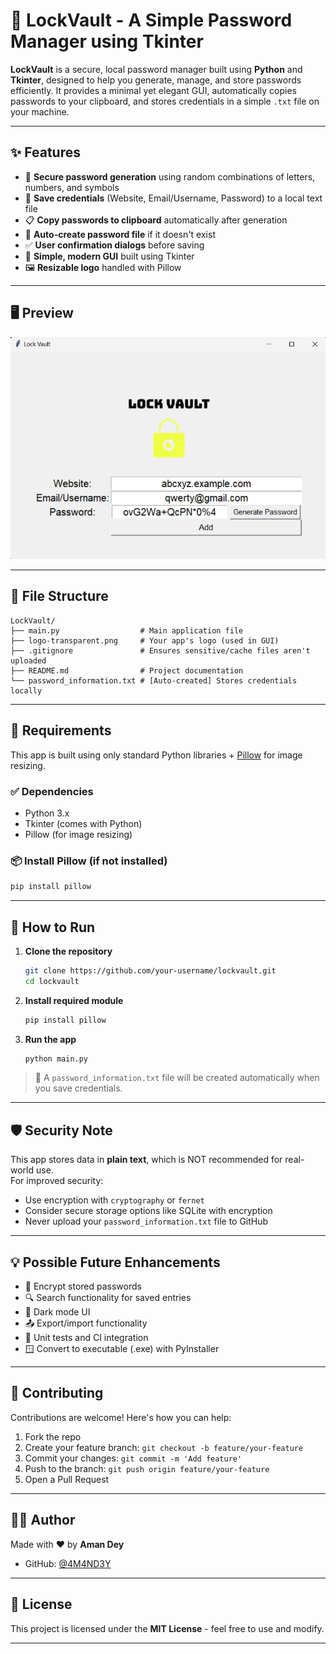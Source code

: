 # 🔐 LockVault - A Simple Password Manager using Tkinter

**LockVault** is a secure, local password manager built using **Python** and **Tkinter**, designed to help you generate, manage, and store passwords efficiently. It provides a minimal yet elegant GUI, automatically copies passwords to your clipboard, and stores credentials in a simple `.txt` file on your machine.

---

## ✨ Features

-   🔐 **Secure password generation** using random combinations of letters, numbers, and symbols
-   💾 **Save credentials** (Website, Email/Username, Password) to a local text file
-   📋 **Copy passwords to clipboard** automatically after generation
-   📂 **Auto-create password file** if it doesn't exist
-   ✅ **User confirmation dialogs** before saving
-   🧠 **Simple, modern GUI** built using Tkinter
-   🖼️ **Resizable logo** handled with Pillow

---

## 🖥️ Preview

![screenshot-of-lock-vault](images/lock-vault-screenshot.png)

---

## 📁 File Structure

```
LockVault/
├── main.py                  # Main application file
├── logo-transparent.png     # Your app's logo (used in GUI)
├── .gitignore               # Ensures sensitive/cache files aren't uploaded
├── README.md                # Project documentation
└── password_information.txt # [Auto-created] Stores credentials locally
```

---

## 🔧 Requirements

This app is built using only standard Python libraries + [Pillow](https://pypi.org/project/Pillow/) for image resizing.

### ✅ Dependencies

-   Python 3.x
-   Tkinter (comes with Python)
-   Pillow (for image resizing)

### 📦 Install Pillow (if not installed)

```bash
pip install pillow
```

---

## 🚀 How to Run

1. **Clone the repository**

    ```bash
    git clone https://github.com/your-username/lockvault.git
    cd lockvault
    ```

2. **Install required module**

    ```bash
    pip install pillow
    ```

3. **Run the app**
    ```bash
    python main.py
    ```

> 📝 A `password_information.txt` file will be created automatically when you save credentials.

---

## 🛡️ Security Note

This app stores data in **plain text**, which is NOT recommended for real-world use.  
For improved security:

-   Use encryption with `cryptography` or `fernet`
-   Consider secure storage options like SQLite with encryption
-   Never upload your `password_information.txt` file to GitHub

---

## 💡 Possible Future Enhancements

-   🔐 Encrypt stored passwords
-   🔍 Search functionality for saved entries
-   🌙 Dark mode UI
-   📤 Export/import functionality
-   🧪 Unit tests and CI integration
-   🪟 Convert to executable (.exe) with PyInstaller

---

## 🤝 Contributing

Contributions are welcome! Here's how you can help:

1. Fork the repo
2. Create your feature branch: `git checkout -b feature/your-feature`
3. Commit your changes: `git commit -m 'Add feature'`
4. Push to the branch: `git push origin feature/your-feature`
5. Open a Pull Request

---

## 🙋‍♂️ Author

Made with ❤️ by **Aman Dey**

-   GitHub: [@4M4ND3Y](https://github.com/4M4ND3Y)

---

## 📄 License

This project is licensed under the **MIT License** - feel free to use and modify.

---
